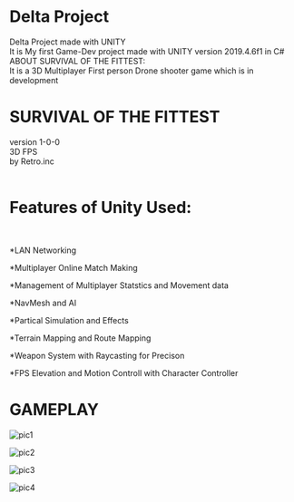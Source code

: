# Delta Project
 Delta Project  made with UNITY 
<br />
It is My first Game-Dev project made with UNITY version 2019.4.6f1 in C#
<br />
ABOUT SURVIVAL OF THE FITTEST:
<br />
	It is a 3D Multiplayer First person Drone shooter game which is in development
<br />
# SURVIVAL OF THE FITTEST
version 1-0-0 <br />
3D FPS<br />
by Retro.inc<br />
<br />
# Features of Unity Used:
<br />

*LAN Networking<br />

*Multiplayer Online Match Making<br />

*Management of Multiplayer Statstics and Movement data<br />

*NavMesh and AI<br />

*Partical Simulation and Effects<br />

*Terrain Mapping and Route Mapping<br />

*Weapon System with Raycasting for Precison<br />

*FPS Elevation and Motion Controll with Character Controller<br />

# GAMEPLAY

![pic1](https://user-images.githubusercontent.com/63254530/90595208-eb63f100-e209-11ea-9b6f-6c31c6fe27d6.jpg)

![pic2](https://user-images.githubusercontent.com/63254530/90595263-09315600-e20a-11ea-88b1-1b9e82704368.jpg)

![pic3](https://user-images.githubusercontent.com/63254530/90595321-32ea7d00-e20a-11ea-955f-63ef575c14d9.jpg)

![pic4](https://user-images.githubusercontent.com/63254530/90595347-4bf32e00-e20a-11ea-8819-97c4264618de.jpg)






